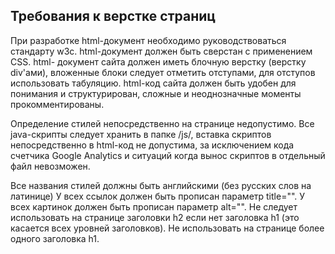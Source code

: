 ## Требования к верстке страниц
При разработке html-документ необходимо руководствоваться стандарту w3c.
html-документ должен быть сверстан с применением CSS.
html- документ сайта должен иметь блочную верстку (верстку div'ами),
вложенные блоки следует отметить отступами, для отступов использовать табуляцию.
html-код сайта должен быть удобен для понимания и структурирован, сложные и неоднозначные моменты прокомментированы.

Определение стилей непосредственно на странице недопустимо.
Все java-скрипты следует хранить в папке /js/, вставка скриптов непосредственно в html-код не допустима,
за исключением кода счетчика Google Analytics и ситуаций когда вынос скриптов в отдельный файл невозможен.

Все названия стилей должны быть английскими (без русских слов на латинице)
У всех ссылок должен быть прописан параметр title="".
У всех картинок должен быть прописан параметр alt="".
Не следует использовать на странице заголовки h2 если нет заголовка h1 (это касается всех уровней заголовков).
Не использовать на странице более одного заголовка h1. 
